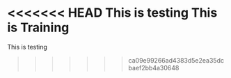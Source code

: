 <<<<<<< HEAD
This is testing
This is Training
=======
This is testing
>>>>>>> ca09e99266ad4383d5e2ea35dcbaef2bb4a30648
